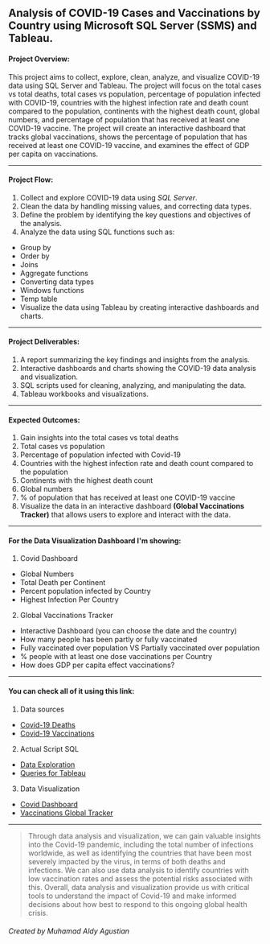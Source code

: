 ## Analysis of COVID-19 Cases and Vaccinations by Country using Microsoft SQL Server (SSMS) and Tableau.


#### Project Overview:
This project aims to collect, explore, clean, analyze, and visualize COVID-19 data using SQL Server and Tableau. The project will focus on the total cases vs total deaths, total cases vs population, percentage of population infected with COVID-19, countries with the highest infection rate and death count compared to the population, continents with the highest death count, global numbers, and percentage of population that has received at least one COVID-19 vaccine. The project will create an interactive dashboard that tracks global vaccinations, shows the percentage of population that has received at least one COVID-19 vaccine, and examines the effect of GDP per capita on vaccinations.

---

#### Project Flow:
1. Collect and explore COVID-19 data using *SQL Server*.
2. Clean the data by handling missing values, and correcting data types.
3. Define the problem by identifying the key questions and objectives of the analysis.
4. Analyze the data using SQL functions such as:
- Group by
- Order by
- Joins
- Aggregate functions
- Converting data types
- Windows functions
- Temp table
- Visualize the data using Tableau by creating interactive dashboards and charts.

---

#### Project Deliverables:

1. A report summarizing the key findings and insights from the analysis.
2. Interactive dashboards and charts showing the COVID-19 data analysis and visualization.
3. SQL scripts used for cleaning, analyzing, and manipulating the data.
4. Tableau workbooks and visualizations.

---

#### Expected Outcomes:
1. Gain insights into the total cases vs total deaths
2. Total cases vs population
3. Percentage of population infected with Covid-19
4. Countries with the highest infection rate and death count compared to the population
5. Continents with the highest death count
6. Global numbers
7. % of population that has received at least one COVID-19 vaccine
8. Visualize the data in an interactive dashboard **(Global Vaccinations Tracker)** that allows users to explore and interact with the data.

---

#### For the Data Visualization Dashboard I'm showing:
1. Covid Dashboard
- Global Numbers
- Total Death per Continent
- Percent population infected by Country
- Highest Infection Per Country
2. Global Vaccinations Tracker
- Interactive Dashboard (you can choose the date and the country)
- How many people has been partly or fully vaccinated
- Fully vaccinated over population VS Partially vaccinated over population
- % people with at least one dose vaccinations per Country
- How does GDP per capita effect vaccinations?

---

#### You can check all of it using this link:
1. Data sources
- [Covid-19 Deaths](../blob/main/CovidDeaths.xlsx)
- [Covid-19 Vaccinations](../blob/main/CovidVaccinations.xlsx)
2. Actual Script SQL
- [Data Exploration](../blob/main/DataExploration.sql)
- [Queries for Tableau](../blob/main/Queries%20used%20for%20Tableau%20Covid%20Dashboard.sql)
3. Data Visualization
- [Covid Dashboard](https://public.tableau.com/views/CovidDashboard_16793956346710/Dashboard2?:language=en-US&:display_count=n&:origin=viz_share_link "Covid Dashboard - Tableau Public")
- [Vaccinations Global Tracker](https://public.tableau.com/views/VaccinationsGlobalTracker/GlobalVaccineTracker?:language=en-US&:display_count=n&:origin=viz_share_link "Vaccinations Global Tracker - Tableau Public")

---

> Through data analysis and visualization, we can gain valuable insights into the Covid-19 pandemic, including the total number of infections worldwide, as well as identifying the countries that have been most severely impacted by the virus, in terms of both deaths and infections. We can also use data analysis to identify countries with low vaccination rates and assess the potential risks associated with this. Overall, data analysis and visualization provide us with critical tools to understand the impact of Covid-19 and make informed decisions about how best to respond to this ongoing global health crisis.


###### Created by Muhamad Aldy Agustian

